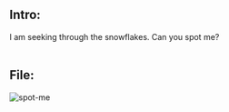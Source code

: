 ## Intro:
I am seeking through the snowflakes. Can you spot me? 
<br/><br/>

## File:
![spot-me](https://user-images.githubusercontent.com/93029180/208305765-27beecd3-f277-4b99-a22a-9eb6d37a6674.jpg)

